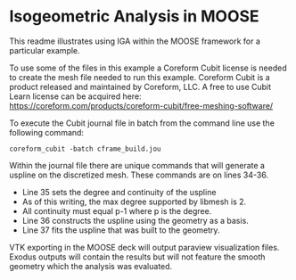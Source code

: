# Isogeometric Analysis in MOOSE

This readme illustrates using IGA within the MOOSE framework for a particular example.

To use some of the files in this example a Coreform Cubit license is needed to create the mesh file needed to run this example.
Coreform Cubit is a product released and maintained by Coreform, LLC. 
A free to use Cubit Learn license can be acquired here: https://coreform.com/products/coreform-cubit/free-meshing-software/

To execute the Cubit journal file in batch from the command line use the following command: 

```
coreform_cubit -batch cframe_build.jou
```

Within the journal file there are unique commands that will generate a uspline on the discretized mesh. 
These commands are on lines 34-36.
* Line 35 sets the degree and continuity of the uspline
* As of this writing, the max degree supported by libmesh is 2.
* All continuity must equal p-1 where p is the degree.
* Line 36 constructs the uspline using the geometry as a basis.
* Line 37 fits the uspline that was built to the geometry.

VTK exporting in the MOOSE deck will output paraview visualization files. 
Exodus outputs will contain the results but will not feature the smooth geometry which the analysis was evaluated.
